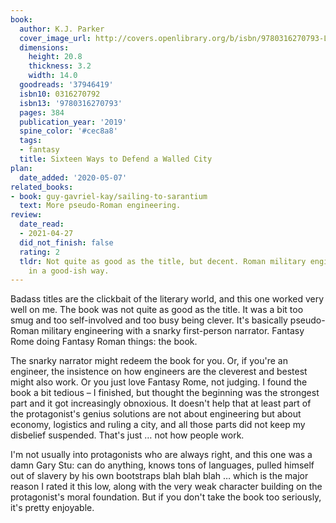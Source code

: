 ```yaml
---
book:
  author: K.J. Parker
  cover_image_url: http://covers.openlibrary.org/b/isbn/9780316270793-L.jpg
  dimensions:
    height: 20.8
    thickness: 3.2
    width: 14.0
  goodreads: '37946419'
  isbn10: 0316270792
  isbn13: '9780316270793'
  pages: 384
  publication_year: '2019'
  spine_color: '#cec8a8'
  tags:
  - fantasy
  title: Sixteen Ways to Defend a Walled City
plan:
  date_added: '2020-05-07'
related_books:
- book: guy-gavriel-kay/sailing-to-sarantium
  text: More pseudo-Roman engineering.
review:
  date_read:
  - 2021-04-27
  did_not_finish: false
  rating: 2
  tldr: Not quite as good as the title, but decent. Roman military engineering fanfiction,
    in a good-ish way.
---
```


Badass titles are the clickbait of the literary world, and this one worked very well on me. The book was not quite as
good as the title. It was a bit too smug and too self-involved and too busy being clever. It's basically pseudo-Roman
military engineering with a snarky first-person narrator. Fantasy Rome doing Fantasy Roman things: the book.

The snarky narrator might redeem the book for you. Or, if you're an engineer, the insistence on how engineers are the
cleverest and bestest might also work. Or you just love Fantasy Rome, not judging. I found the book a bit tedious – I
finished, but thought the beginning was the strongest part and it got increasingly obnoxious. It doesn't help that at
least part of the protagonist's genius solutions are not about engineering but about economy, logistics and ruling a
city, and all those parts did not keep my disbelief suspended. That's just … not how people work.

I'm not usually into protagonists who are always right, and this one was a damn Gary Stu: can do anything, knows tons of
languages, pulled himself out of slavery by his own bootstraps blah blah blah … which is the major reason I rated it
this low, along with the very weak character building on the protagonist's moral foundation.  But if you don't take the
book too seriously, it's pretty enjoyable.
